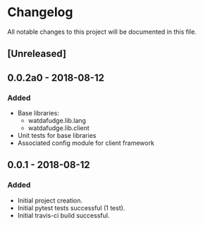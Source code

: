 # Changelog
All notable changes to this project will be documented in this file.

## [Unreleased]

## 0.0.2a0 - 2018-08-12
### Added
- Base libraries:
    - watdafudge.lib.lang
    - watdafudge.lib.client
- Unit tests for base libraries
- Associated config module for client framework

## 0.0.1 - 2018-08-12
### Added
- Initial project creation.
- Initial pytest tests successful (1 test).
- Initial travis-ci build successful.
